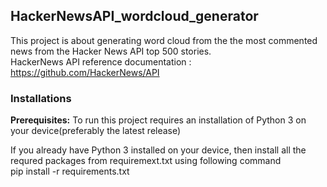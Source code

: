 ## HackerNewsAPI_wordcloud_generator
This project is about generating word cloud from the the most commented news from the Hacker News API top 500 stories.\
HackerNews API reference documentation : https://github.com/HackerNews/API

### Installations

**Prerequisites:**
To run this project requires an installation of Python 3 on 
your device(preferably the latest release)

If you already have Python 3 installed on your device,
then install all the requred packages from requiremext.txt using following command\
pip install -r requirements.txt



    
